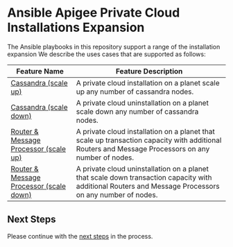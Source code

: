 # Ansible Apigee Private Cloud Installations Expansion
The Ansible playbooks in this repository support a range of the installation expansion
We describe the uses cases that are supported as follows: 

| Feature Name | Feature Description |
| --- | --- |
| [Cassandra (scale up)](cassandra/README.md#usage-instructions) | A private cloud installation on a planet scale up any number of cassandra nodes. |
| [Cassandra (scale down)](cassandra/README.md#usage-instructions) | A private cloud uninstallation on a planet scale down any number of cassandra nodes. |
| [Router & Message Processor (scale up)](rmp/README.md#usage-instructions) | A private cloud installation on a planet that scale up transaction capacity with additional Routers and Message Processors on any number of nodes. |
| [Router & Message Processor (scale down)](rmp/README.md#usage-instructions) | A private cloud uninstallation on a planet that scale down transaction capacity with additional Routers and Message Processors on any number of nodes. |


## Next Steps

Please continue with the [next steps](../README.md#ansible-apigee-private-cloud-features) in the process.